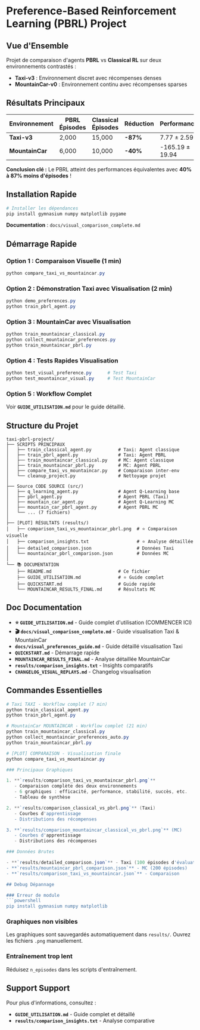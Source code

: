 # Preference-Based Reinforcement Learning (PBRL) Project

## Vue d'Ensemble

Projet de comparaison d'agents **PBRL** vs **Classical RL** sur deux environnements contrastés :
- **Taxi-v3** : Environnement discret avec récompenses denses
- **MountainCar-v0** : Environnement continu avec récompenses sparses

## Résultats Principaux

| Environnement | PBRL Épisodes | Classical Épisodes | Réduction | Performance |
|---------------|---------------|-------------------|-----------|-------------|
| **Taxi-v3** | 2,000 | 15,000 | **-87%** | 7.77 ± 2.59 |
| **MountainCar** | 6,000 | 10,000 | **-40%** | -165.19 ± 19.94 |

**Conclusion clé :** Le PBRL atteint des performances équivalentes avec **40% à 87% moins d'épisodes** !

## Installation Rapide

```powershell
# Installer les dépendances
pip install gymnasium numpy matplotlib pygame
```

**Documentation** : `docs/visual_comparison_complete.md`

## Démarrage Rapide

### Option 1 : Comparaison Visuelle (1 min)
```powershell
python compare_taxi_vs_mountaincar.py
```

### Option 2 : Démonstration Taxi avec Visualisation (2 min)
```powershell
python demo_preferences.py
python train_pbrl_agent.py
```

### Option 3 : MountainCar avec Visualisation
```powershell
python train_mountaincar_classical.py
python collect_mountaincar_preferences.py
python train_mountaincar_pbrl.py
```

### Option 4 : Tests Rapides Visualisation
```powershell
python test_visual_preference.py      # Test Taxi
python test_mountaincar_visual.py     # Test MountainCar
```

### Option 5 : Workflow Complet
Voir **`GUIDE_UTILISATION.md`** pour le guide détaillé.

## Structure du Projet

```
taxi-pbrl-project/
├── SCRIPTS PRINCIPAUX
│   ├── train_classical_agent.py          # Taxi: Agent classique
│   ├── train_pbrl_agent.py               # Taxi: Agent PBRL
│   ├── train_mountaincar_classical.py    # MC: Agent classique
│   ├── train_mountaincar_pbrl.py         # MC: Agent PBRL
│   ├── compare_taxi_vs_mountaincar.py    # Comparaison inter-env
│   └── cleanup_project.py                # Nettoyage projet
│
├── Source CODE SOURCE (src/)
│   ├── q_learning_agent.py               # Agent Q-Learning base
│   ├── pbrl_agent.py                     # Agent PBRL (Taxi)
│   ├── mountain_car_agent.py             # Agent Q-Learning MC
│   ├── mountain_car_pbrl_agent.py        # Agent PBRL MC
│   └── ... (7 fichiers)
│
├── [PLOT] RÉSULTATS (results/)
│   ├── comparison_taxi_vs_mountaincar_pbrl.png  # ⭐ Comparaison visuelle
│   ├── comparison_insights.txt                  # ⭐ Analyse détaillée
│   ├── detailed_comparison.json                 # Données Taxi
│   └── mountaincar_pbrl_comparison.json         # Données MC
│
└── 📚 DOCUMENTATION
    ├── README.md                         # Ce fichier
    ├── GUIDE_UTILISATION.md              # ⭐ Guide complet
    ├── QUICKSTART.md                     # Guide rapide
    └── MOUNTAINCAR_RESULTS_FINAL.md      # Résultats MC
```

## Doc Documentation

- **⭐ `GUIDE_UTILISATION.md`** - Guide complet d'utilisation (COMMENCER ICI)
- **🎬 `docs/visual_comparison_complete.md`** - Guide visualisation Taxi & MountainCar
- **`docs/visual_preferences_guide.md`** - Guide détaillé visualisation Taxi
- **`QUICKSTART.md`** - Démarrage rapide
- **`MOUNTAINCAR_RESULTS_FINAL.md`** - Analyse détaillée MountainCar
- **`results/comparison_insights.txt`** - Insights comparatifs
- **`CHANGELOG_VISUAL_REPLAYS.md`** - Changelog visualisation

## Commandes Essentielles

```powershell
# Taxi TAXI - Workflow complet (7 min)
python train_classical_agent.py
python train_pbrl_agent.py

# MountainCar MOUNTAINCAR - Workflow complet (21 min)
python train_mountaincar_classical.py
python collect_mountaincar_preferences_auto.py
python train_mountaincar_pbrl.py

# [PLOT] COMPARAISON - Visualisation finale
python compare_taxi_vs_mountaincar.py

### Principaux Graphiques

1. **`results/comparison_taxi_vs_mountaincar_pbrl.png`**
   - Comparaison complète des deux environnements
   - 6 graphiques : efficacité, performance, stabilité, succès, etc.
   - Tableau de synthèse

2. **`results/comparison_classical_vs_pbrl.png`** (Taxi)
   - Courbes d'apprentissage
   - Distributions des récompenses

3. **`results/comparison_mountaincar_classical_vs_pbrl.png`** (MC)
   - Courbes d'apprentissage
   - Distributions des récompenses

### Données Brutes

- **`results/detailed_comparison.json`** - Taxi (100 épisodes d'évaluation)
- **`results/mountaincar_pbrl_comparison.json`** - MC (200 épisodes)
- **`results/comparison_taxi_vs_mountaincar.json`** - Comparaison

## Debug Dépannage

### Erreur de module
```powershell
pip install gymnasium numpy matplotlib
```

### Graphiques non visibles
Les graphiques sont sauvegardés automatiquement dans `results/`. Ouvrez les fichiers `.png` manuellement.

### Entraînement trop lent
Réduisez `n_episodes` dans les scripts d'entraînement.

## Support Support

Pour plus d'informations, consultez :
- **`GUIDE_UTILISATION.md`** - Guide complet et détaillé
- **`results/comparison_insights.txt`** - Analyse comparative
